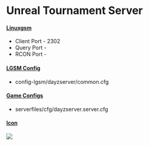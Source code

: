 # Unreal Tournament Server
#### [Linuxgsm](https://linuxgsm.com/servers/dayzserver/)
  * Client Port - 2302
  * Query Port -
  * RCON Port - 
  
#### [LGSM Config](https://github.com/GameServerManagers/LinuxGSM/tree/master/lgsm/config-default/config-lgsm/dayzserver)
  * config-lgsm/dayzserver/common.cfg

#### [Game Configs](https://github.com/GameServerManagers/Game-Server-Configs/tree/main/dayz)
  * serverfiles/cfg/dayzserver.server.cfg

#### [Icon](../icons/dayz-icon.png)
![](../icons/dayz-icon.png)